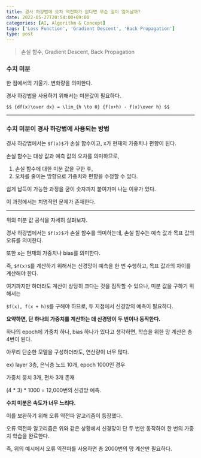 ```yaml
---
title: 경사 하강법에 오차 역전파가 없다면 무슨 일이 일어날까?
date: 2022-05-27T20:54:00+09:00
categories: [AI, Algorithm & Concept]
tags: ['Loss Function', 'Gradient Descent', 'Back Propagation']
type: post
---
```

> 손실 함수, Gradient Descent, Back Propagation

### 수치 미분

한 점에서의 기울기. 변화량을 의미한다.

경사 하강법을 사용하기 위해서는 미분값이 필요하다.

`$$
{df(x)\over dx} = \lim_{h \to 0} {f(x+h) - f(x)\over h}
$$`

---

### 수치 미분이 경사 하강법에 사용되는 방법

경사 하강법에서는 `$f(x)$`가 손실 함수이고, x가 현재의 가중치나 편향이 된다.

손실 함수는 대상 값과 예측 값의 오차를 의미하므로, 

1. 손실 함수에 대한 미분 값을 구한 후,
2. 오차를 줄이는 방향으로 가중치와 편향을 수정할 수 있다.

쉽게 납득이 가능한 과정을 굳이 숫자까지 붙여가며 나눈 이유가 있다.

이 과정에서는 치명적인 문제가 존재한다.

---

위의 미분 값 공식을 자세히 살펴보자.

경사 하강법에서는 `$f(x)$`가 손실 함수를 의미하는데, 손실 함수는 예측 값과 목표 값의 오류를 의미한다.

또한 x는 현재의 가중치나 bias를 의미한다.

즉, `$f(x)$`를 계산하기 위해서는 신경망이 예측을 한 번 수행하고, 목표 값과의 차이를 계산해야 한다.

여기까지만 하더라도 계산이 상당히 크다는 것을 짐작할 수 있으나, 미분 값을 구하기 위해서는

`$f(x), f(x + h)$`를 구해야 하므로, 두 지점에서 신경망의 예측이 필요하다.

**요약하면, 단 하나의 가중치를 계산하는 데 신경망이 두 번이나 동작한다.**

하나의 epoch에 가중치 하나, bias 하나가 있다고 생각하면, 학습을 위한 망 계산은 총 4번이 된다.

아무리 단순한 모델을 구성하더라도, 연산량이 너무 많다.

ex) layer 3층, 은닉층 노드 10개, epoch 1000인 경우

가중치 뭉치 3개, 편차 3개 존재

(4 * 3) * 1000 = 12,000번의 신경망 예측.

**수치 미분은 속도가 너무 느리다.**

이를 보완하기 위해 오류 역전파 알고리즘이 등장했다.

오류 역전파 알고리즘은 위와 같은 상황에서 신경망이 단 두 번만 동작하여 한 번의 가중치 학습을 완료한다.

즉, 위의 예시에서 오류 역전파를 사용하면 총 2000번의 망 계산만 필요하다.